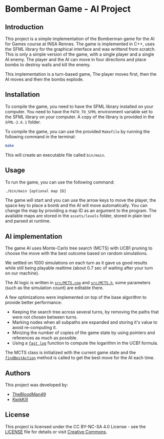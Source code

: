 # Bomberman Game - AI Project

## Introduction

This project is a simple implementation of the Bomberman game for the AI for Games course at INSA Rennes.
The game is implemented in C++, uses the SFML library for the graphical interface and was writtend from scratch.
This is only a simple version of the game, with a single player and a single AI enemy.
The player and the AI can move in four directions and place bombs to destroy walls and kill the enemy.

This implementation is a turn-based game, The player moves first, then the AI moves and then the bombs explode.

## Installation

To compile the game, you need to have the SFML library installed on your computer.
You need to have the `PATH_TO_SFML` environment variable set to the SFML library on your computer.
A copy of the library is provided in the `SFML-2.6.1` folder.

To compile the game, you can use the provided `Makefile` by running the following command in the terminal:

```bash
make
```

This will create an executable file called `bin/main`.

## Usage

To run the game, you can use the following command:

```bash
./bin/main {optional map ID}
```

The game will start and you can use the arrow keys to move the player, the space key to place a bomb and the AI will move automatically.
You can change the map by providing a map ID as an argument to the program.
The available maps are stored in the `assets/levels` folder, stored in plain text and parsed at runtime.

## AI implementation

The game AI uses Monte-Carlo tree search (MCTS) with UCB1 pruning to choose the move with the best outcome based on random simulations.

We settled on 1000 simulations on each turn as it gave us good results while still being playable realtime (about 0.7 sec of waiting after your turn on our machine).

The AI logic is written in [`src/MCTS.cpp`](src/MCTS.cpp) and [`src/MCTS.h`](src/MCTS.h), some parameters (such as the simulation count) are editable there.

A few optimizations were implemented on top of the base algorithm to provide better performance:
- Keeping the search tree across several turns, by removing the paths that were not chosen between turns.
- Marking nodes when all subpaths are expanded and storing it's value to avoid re-computing it.
- Minizing the number of copies of the game state by using pointers and references as much as possible.
- Using a [`fast log`](src/fast_log.cpp) function to compute the logarithm in the UCB1 formula.

The MCTS class is initialized with the current game state and the [`findBestAction`](src/MCTS.cpp#L244) method is called to get the best move for the AI each time. 

## Authors

This project was developed by:
- [TheBloodMan49](https://github.com/TheBloodMan49)
- [KwikKill](https://github.com/KwikKill)

## License

This project is licensed under the CC BY-NC-SA 4.0 License - see the [LICENSE](LICENSE) file for details or visit [Creative Commons](https://creativecommons.org/licenses/by-nc-sa/4.0/).
